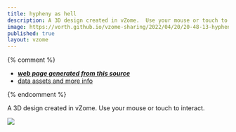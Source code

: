 ```yaml
---
title: hypheny as hell
description: A 3D design created in vZome.  Use your mouse or touch to interact.
image: https://vorth.github.io/vzome-sharing/2022/04/20/20-48-13-hypheny-as-hell/hypheny-as-hell.png
published: true
layout: vzome
---
```


{% comment %}
 - [***web page generated from this source***](<https://vorth.github.io/vzome-sharing/2022/04/20/hypheny-as-hell-20-48-13.html>)
 - [data assets and more info](<https://github.com/vorth/vzome-sharing/tree/main/2022/04/20/20-48-13-hypheny-as-hell/>)
 
{% endcomment %}

A 3D design created in vZome.  Use your mouse or touch to interact.

<vzome-viewer style="width: 100%; height: 65vh;"
       src="https://vorth.github.io/vzome-sharing/2022/04/20/20-48-13-hypheny-as-hell/hypheny-as-hell.vZome" >
  <img src="https://vorth.github.io/vzome-sharing/2022/04/20/20-48-13-hypheny-as-hell/hypheny-as-hell.png" />
</vzome-viewer>